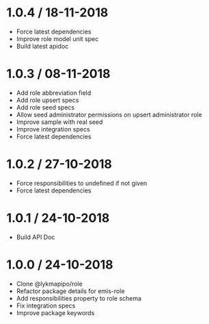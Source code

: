 # 1.0.4 / 18-11-2018
- Force latest dependencies
- Improve role model unit spec
- Build latest apidoc 

# 1.0.3 / 08-11-2018
- Add role abbreviation field
- Add role upsert specs
- Add role seed specs
- Allow seed administrator permissions on upsert administrator role
- Improve sample with real seed
- Improve integration specs
- Force latest dependencies

# 1.0.2 / 27-10-2018
- Force responsibilities to undefined if not given
- Force latest dependencies

# 1.0.1 / 24-10-2018
- Build API Doc

# 1.0.0 / 24-10-2018
- Clone @lykmapipo/role
- Refactor package details for emis-role
- Add responsibilities property to role schema
- Fix integration specs
- Improve package keywords
